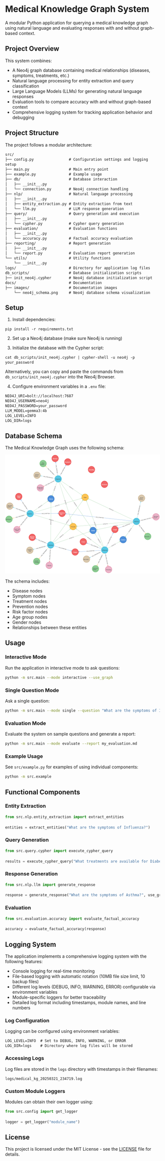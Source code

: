 # Medical Knowledge Graph System

A modular Python application for querying a medical knowledge graph using natural language and evaluating responses with and without graph-based context.

## Project Overview

This system combines:
- A Neo4j graph database containing medical relationships (diseases, symptoms, treatments, etc.)
- Natural language processing for entity extraction and query classification
- Large Language Models (LLMs) for generating natural language responses
- Evaluation tools to compare accuracy with and without graph-based context
- Comprehensive logging system for tracking application behavior and debugging

## Project Structure

The project follows a modular architecture:

```
src/
├── config.py                # Configuration settings and logging setup
├── main.py                  # Main entry point
├── example.py               # Example usage
├── db/                      # Database interaction
│   ├── __init__.py
│   └── connection.py        # Neo4j connection handling
├── nlp/                     # Natural language processing
│   ├── __init__.py
│   ├── entity_extraction.py # Entity extraction from text
│   └── llm.py               # LLM response generation
├── query/                   # Query generation and execution
│   ├── __init__.py
│   └── cypher.py            # Cypher query generation
├── evaluation/              # Evaluation functions
│   ├── __init__.py
│   └── accuracy.py          # Factual accuracy evaluation
├── reporting/               # Report generation
│   ├── __init__.py
│   └── report.py            # Evaluation report generation
└── utils/                   # Utility functions
    └── __init__.py
logs/                        # Directory for application log files
db_scripts/                  # Database initialization scripts
├── init_neo4j.cypher        # Neo4j database initialization script
docs/                        # Documentation
├── images/                  # Documentation images
    └── neo4j_schema.png     # Neo4j database schema visualization
```

## Setup

1. Install dependencies:
```
pip install -r requirements.txt
```

2. Set up a Neo4j database (make sure Neo4j is running)

3. Initialize the database with the Cypher script:
```
cat db_scripts/init_neo4j.cypher | cypher-shell -u neo4j -p your_password
```
   Alternatively, you can copy and paste the commands from `db_scripts/init_neo4j.cypher` into the Neo4j Browser.

4. Configure environment variables in a `.env` file:
```
NEO4J_URI=bolt://localhost:7687
NEO4J_USERNAME=neo4j
NEO4J_PASSWORD=your_password
LLM_MODEL=gemma3:4b
LOG_LEVEL=INFO
LOG_DIR=logs
```

## Database Schema

The Medical Knowledge Graph uses the following schema:

![Neo4j Database Schema](docs/images/neo4j_schema.png)

The schema includes:
- Disease nodes
- Symptom nodes 
- Treatment nodes
- Prevention nodes
- Risk factor nodes
- Age group nodes
- Gender nodes
- Relationships between these entities

## Usage

### Interactive Mode

Run the application in interactive mode to ask questions:

```bash
python -m src.main --mode interactive --use_graph
```

### Single Question Mode

Ask a single question:

```bash
python -m src.main --mode single --question "What are the symptoms of Influenza?" --use_graph
```

### Evaluation Mode

Evaluate the system on sample questions and generate a report:

```bash
python -m src.main --mode evaluate --report my_evaluation.md
```

### Example Usage

See `src/example.py` for examples of using individual components:

```bash
python -m src.example
```

## Functional Components

### Entity Extraction

```python
from src.nlp.entity_extraction import extract_entities

entities = extract_entities("What are the symptoms of Influenza?")
```

### Query Generation

```python
from src.query.cypher import execute_cypher_query

results = execute_cypher_query("What treatments are available for Diabetes?")
```

### Response Generation

```python
from src.nlp.llm import generate_response

response = generate_response("What are the symptoms of Asthma?", use_graph=True, context=context)
```

### Evaluation

```python
from src.evaluation.accuracy import evaluate_factual_accuracy

accuracy = evaluate_factual_accuracy(response)
```

## Logging System

The application implements a comprehensive logging system with the following features:

- Console logging for real-time monitoring
- File-based logging with automatic rotation (10MB file size limit, 10 backup files)
- Different log levels (DEBUG, INFO, WARNING, ERROR) configurable via environment variables
- Module-specific loggers for better traceability
- Detailed log format including timestamps, module names, and line numbers

### Log Configuration

Logging can be configured using environment variables:

```
LOG_LEVEL=INFO  # Set to DEBUG, INFO, WARNING, or ERROR
LOG_DIR=logs    # Directory where log files will be stored
```

### Accessing Logs

Log files are stored in the `logs` directory with timestamps in their filenames:
```
logs/medical_kg_20250321_234719.log
```

### Custom Module Loggers

Modules can obtain their own logger using:

```python
from src.config import get_logger

logger = get_logger("module_name")
```

## License

This project is licensed under the MIT License - see the [LICENSE](LICENSE) file for details. 